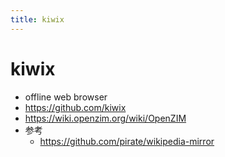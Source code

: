 ```yaml
---
title: kiwix
---
```


# kiwix

- offline web browser
- https://github.com/kiwix
- https://wiki.openzim.org/wiki/OpenZIM
- 参考
  - https://github.com/pirate/wikipedia-mirror
